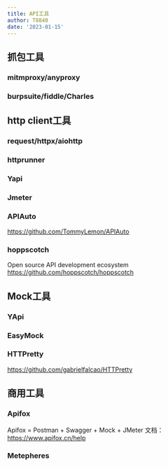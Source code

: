 ```yaml
---
title: API工具
author: T8840
date: '2023-01-15'
---
```


## 抓包工具
###  mitmproxy/anyproxy

###  burpsuite/fiddle/Charles


## http client工具
###  request/httpx/aiohttp

###  httprunner

###  Yapi

### Jmeter

###  APIAuto
https://github.com/TommyLemon/APIAuto

###  hoppscotch
Open source API development ecosystem
https://github.com/hoppscotch/hoppscotch



## Mock工具

### YApi

###  EasyMock

###  HTTPretty
https://github.com/gabrielfalcao/HTTPretty


## 商用工具
###  Apifox
Apifox = Postman + Swagger + Mock + JMeter
文档：https://www.apifox.cn/help

###  Metepheres




